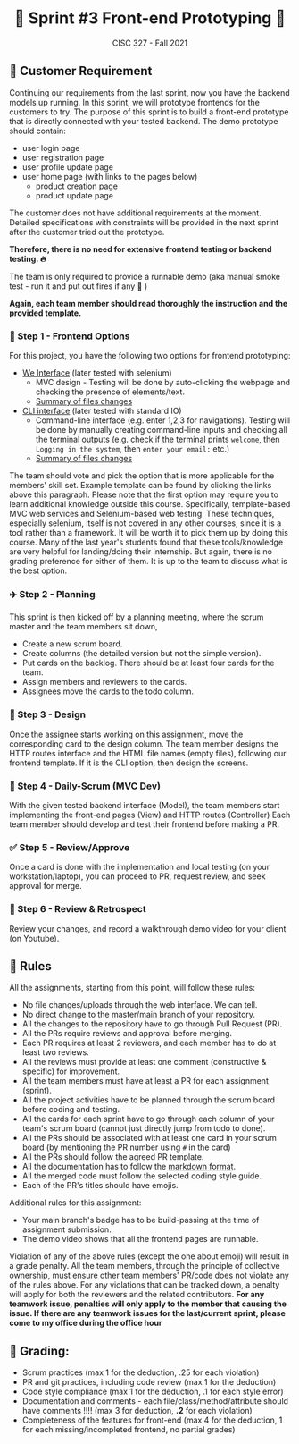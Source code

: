 <h1 align='center'>🍿 Sprint #3 Front-end Prototyping 🍿</h1>

<p align='center'>CISC 327  -  Fall 2021</p>


## 💺 Customer Requirement

Continuing our requirements from the last sprint, now you have the backend models up running. 
In this sprint, we will prototype frontends for the customers to try.
The purpose of this sprint is to build a front-end prototype that is directly connected with your tested backend.
The demo prototype should contain:

- user login page
- user registration page
- user profile update page
- user home page (with links to the pages below)
  - product creation page
  - product update page

The customer does not have additional requirements at the moment.
Detailed specifications with constraints will be provided in the next sprint after the customer tried out the prototype. 

**Therefore, there is no need for extensive frontend testing or backend testing. 🔥**

The team is only required to provide a runnable demo (aka manual smoke test - run it and put out fires if any 🚒 )

**Again, each team member should read thoroughly the instruction and the provided template.**


### 🍱 Step 1 - Frontend Options

For this project, you have the following two options for frontend prototyping:

- [We Interface](https://github.com/CISC-CMPE-327/Python-CI-2021/tree/option_web) (later tested with selenium)
  -  MVC design - Testing will be done by auto-clicking the webpage and checking the presence of elements/text.
  - [Summary of files changes](https://github.com/CISC-CMPE-327/Python-CI-2021/pull/1/files)
- [CLI interface](https://github.com/CISC-CMPE-327/Python-CI-2021/tree/option_cli) (later tested with standard IO)
  - Command-line interface (e.g. enter 1,2,3 for navigations). Testing will be done by manually creating command-line inputs and checking all the terminal outputs (e.g. check if the terminal prints `welcome`, then `Logging in the system`, then `enter your email:` etc.)
  - [Summary of files changes](https://github.com/CISC-CMPE-327/Python-CI-2021/pull/2/files)

The team should vote and pick the option that is more applicable for the members' skill set.
Example template can be found by clicking the links above this paragraph.
Please note that the first option may require you to learn additional knowledge outside this course.
Specifically, template-based MVC web services and Selenium-based web testing. 
These techniques, especially selenium, itself is not covered in any other courses, since it is a tool rather than a framework.
It will be worth it to pick them up by doing this course. 
Many of the last year's students found that these tools/knowledge are very helpful for landing/doing their internship.
But again, there is no grading preference for either of them.
It is up to the team to discuss what is the best option.


### ✈️ Step 2 - Planning

This sprint is then kicked off by a planning meeting, where the scrum master and the team members sit down, 
- Create a new scrum board.
- Create columns (the detailed version but not the simple version).
- Put cards on the backlog. There should be at least four cards for the team.
- Assign members and reviewers to the cards.
- Assignees move the cards to the todo column.


### 🎨 Step 3 - Design

Once the assignee starts working on this assignment, move the corresponding card to the design column.
The team member designs the HTTP routes interface and the HTML file names (empty files), following our frontend template. 
If it is the CLI option, then design the screens. 

### 🚀 Step 4 - Daily-Scrum (MVC Dev)

With the given tested backend interface (Model), the team members start implementing the front-end pages (View) and HTTP routes (Controller)
Each team member should develop and test their frontend before making a PR. 


### ✅ Step 5 - Review/Approve
Once a card is done with the implementation and local testing (on your workstation/laptop), you can proceed to PR, request review, and seek approval for merge. 


### 📝 Step 6 - Review & Retrospect
Review your changes, and record a walkthrough demo video for your client (on Youtube). 


## 💺 Rules

All the assignments, starting from this point, will follow these rules:

- No file changes/uploads through the web interface. We can tell.
- No direct change to the master/main branch of your repository. 
- All the changes to the repository have to go through Pull Request (PR).
- All the PRs require reviews and approval before merging. 
- Each PR requires at least 2 reviewers, and each member has to do at least two reviews.
- All the reviews must provide at least one comment (constructive & specific) for improvement. 
- All the team members must have at least a PR for each assignment (sprint).
- All the project activities have to be planned through the scrum board before coding and testing.
- All the cards for each sprint have to go through each column of your team's scrum board (cannot just directly jump from todo to done).
- All the PRs should be associated with at least one card in your scrum board (by mentioning the PR number using `#` in the card)
- All the PRs should follow the agreed PR template.
- All the documentation has to follow the [markdown format](https://guides.github.com/features/mastering-markdown/).
- All the merged code must follow the selected coding style guide. 
- Each of the PR's titles should have emojis. 

Additional rules for this assignment:
- Your main branch's badge has to be build-passing at the time of assignment submission. 
- The demo video shows that all the frontend pages are runnable.


Violation of any of the above rules (except the one about emoji) will result in a grade penalty.
All the team members, through the principle of collective ownership, must ensure other team members' PR/code does not violate any of the rules above.
For any violations that can be tracked down, a penalty will apply for both the reviewers and the related contributors. 
**For any teamwork issue, penalties will only apply to the member that causing the issue. If there are any teamwork issues for the last/current sprint, please come to my office during the office hour**

## 💺 Grading:

- Scrum practices (max 1 for the deduction, .25 for each violation)
- PR and git practices, including code review (max 1 for the deduction)
- Code style compliance (max 1 for the deduction, .1 for each style error)
- Documentation and comments - each file/class/method/attribute should have comments !!!! (max 3 for deduction, **.2** for each violation)
- Completeness of the features for front-end (max 4 for the deduction, 1 for each missing/incompleted frontend, no partial grades)

